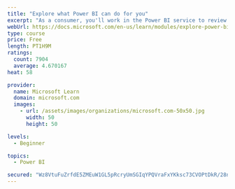 ```yaml
---
title: "Explore what Power BI can do for you"
excerpt: "As a consumer, you'll work in the Power BI service to review and interact with content that has been shared with you. This module provides the foundational information that you need to work effectively in the Power BI service."
webUrl: https://docs.microsoft.com/en-us/learn/modules/explore-power-bi-service/
type: course
price: Free
length: PT1H9M
ratings:
  count: 7904
  average: 4.670167
heat: 58

provider:
  name: Microsoft Learn
  domain: microsoft.com
  images:
    - url: /assets/images/organizations/microsoft.com-50x50.jpg
      width: 50
      height: 50

levels:
  - Beginner

topics:
  - Power BI

secured: "Wz8VtuFuZrfdE5ZMEuW1GL5pRcryUmSGIqYPQVraFxYKksc73CVOPtDkR/28nhVP1awYsvHXlKnnRyhP7crhc4bDFkNujXMOFHJPgz3gXrYJbHBB6Nbj+GWC44cE/tmbihqEnJvrFmcPn47SblzWfPQ0FTNb8tFmnUy4R9rBaUp4AZEwCb0tqp8EUKsXVDaTO2cky5xEpP8ihXD0UzApAi4kb9CDUTgH6xwbMtkjFV2bMYROF3sydaPzmC/ICBWjcXGh2Vw3Z9cJrk2/KYT6E2LVdCWCrWMTMxh/IvHS/BitNix31Cl2N7OVy+Y/hXvJ5F3t6rbtunZWeq924cfGd6bnwjtWo7o4QYYCfigEdV/k2QRxzzpn32q9/3u5syy+TzxfYN7+hx7ki28n7dHyjyhmhsamblfENakWEweYhEI=;12wjCx7+c+wL7mBdk2a64A=="
---
```


